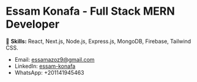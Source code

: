 # Essam Konafa - Full Stack MERN Developer
🚀 **Skills:** React, Next.js, Node.js, Express.js, MongoDB, Firebase, Tailwind CSS.
- Email: essamazoz9@gmail.com
- LinkedIn: [essam-konafa](https://www.linkedin.com/in/essam-konafa-589310286/)
- WhatsApp: +201141945463
